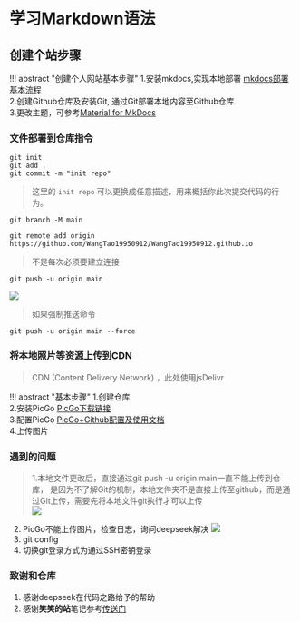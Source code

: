 # 学习Markdown语法


## 创建个站步骤
!!! abstract "创建个人网站基本步骤"
     1.安装mkdocs,实现本地部署 [mkdocs部署基本流程](https://www.mkdocs.org/getting-started/)  
     2.创建Github仓库及安装Git, 通过Git部署本地内容至Github仓库   
     3.更改主题，可参考[Material for MkDocs](https://squidfunk.github.io/mkdocs-material/)

### 文件部署到仓库指令
``` shell
git init  
git add .  
git commit -m "init repo"
```
> 这里的 `init repo` 可以更换成任意描述，用来概括你此次提交代码的行为。

```shell
git branch -M main
```
```shell
git remote add origin https://github.com/WangTao19950912/WangTao19950912.github.io

```
>不是每次必须要建立连接

 ```shell
 git push -u origin main
 ```
![](https://cdn.jsdelivr.net/gh/WangTao19950912/images_for_website-@latest/images/%E6%8D%95%E8%8E%B7.PNG)
>如果强制推送命令

```text
git push -u origin main --force
```
### 将本地照片等资源上传到CDN
>CDN (Content Delivery Network) ，此处使用jsDelivr

!!! abstract "基本步骤"
     1.创建仓库  
     2.安装PicGo [PicGo下载链接](https://github.com/Molunerfinn/PicGo/releases)  
     3.配置PicGo [PicGo+Github配置及使用文档](https://picgo.github.io/PicGo-Doc/zh/guide/config.html#github%E5%9B%BE%E5%BA%8A)  
     4.上传图片
### 遇到的问题
>1.本地文件更改后，直接通过git push -u origin main一直不能上传到仓库，
是因为不了解Git的机制，本地文件夹不是直接上传至github，而是通过Git上传，需要先将本地文件git执行才可以上传  
![](https://cdn.jsdelivr.net/gh/WangTao19950912/images_for_website-@latest/images/20250802121313645.png)  
2. PicGo不能上传图片，检查日志，询问deepseek解决
![](https://cdn.jsdelivr.net/gh/WangTao19950912/images_for_website-@latest/images/20250802122418037.png)  
3. git config  
4. 切换git登录方式为通过SSH密钥登录  


### 致谢和仓库
1. 感谢deepseek在代码之路给予的帮助  
2. 感谢**笑笑的站**笔记参考[传送门](https://smilingwayne.github.io/me/Website/Step1/)  







 
